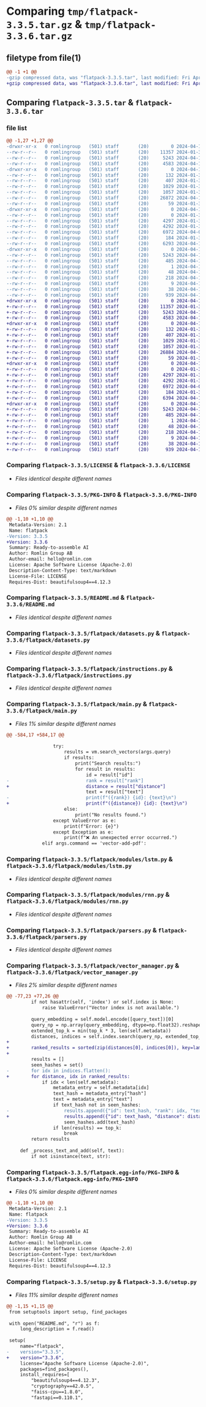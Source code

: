 # Comparing `tmp/flatpack-3.3.5.tar.gz` & `tmp/flatpack-3.3.6.tar.gz`

## filetype from file(1)

```diff
@@ -1 +1 @@
-gzip compressed data, was "flatpack-3.3.5.tar", last modified: Fri Apr 19 23:37:19 2024, max compression
+gzip compressed data, was "flatpack-3.3.6.tar", last modified: Fri Apr 19 23:45:37 2024, max compression
```

## Comparing `flatpack-3.3.5.tar` & `flatpack-3.3.6.tar`

### file list

```diff
@@ -1,27 +1,27 @@
-drwxr-xr-x   0 romlingroup   (501) staff       (20)        0 2024-04-19 23:37:19.330109 flatpack-3.3.5/
--rw-r--r--   0 romlingroup   (501) staff       (20)    11357 2024-01-31 06:56:56.000000 flatpack-3.3.5/LICENSE
--rw-r--r--   0 romlingroup   (501) staff       (20)     5243 2024-04-19 23:37:19.329825 flatpack-3.3.5/PKG-INFO
--rw-r--r--   0 romlingroup   (501) staff       (20)     4583 2024-04-19 13:23:47.000000 flatpack-3.3.5/README.md
-drwxr-xr-x   0 romlingroup   (501) staff       (20)        0 2024-04-19 23:37:19.327434 flatpack-3.3.5/flatpack/
--rw-r--r--   0 romlingroup   (501) staff       (20)      132 2024-01-31 06:56:56.000000 flatpack-3.3.5/flatpack/__init__.py
--rw-r--r--   0 romlingroup   (501) staff       (20)      407 2024-01-31 06:56:56.000000 flatpack-3.3.5/flatpack/config.py
--rw-r--r--   0 romlingroup   (501) staff       (20)     1029 2024-01-31 06:56:56.000000 flatpack-3.3.5/flatpack/datasets.py
--rw-r--r--   0 romlingroup   (501) staff       (20)     1057 2024-01-31 06:56:56.000000 flatpack-3.3.5/flatpack/instructions.py
--rw-r--r--   0 romlingroup   (501) staff       (20)    26872 2024-04-19 23:23:50.000000 flatpack-3.3.5/flatpack/main.py
--rw-r--r--   0 romlingroup   (501) staff       (20)       59 2024-01-31 06:56:56.000000 flatpack-3.3.5/flatpack/models.py
-drwxr-xr-x   0 romlingroup   (501) staff       (20)        0 2024-04-19 23:37:19.329002 flatpack-3.3.5/flatpack/modules/
--rw-r--r--   0 romlingroup   (501) staff       (20)        0 2024-01-31 06:56:56.000000 flatpack-3.3.5/flatpack/modules/__init__.py
--rw-r--r--   0 romlingroup   (501) staff       (20)     4297 2024-01-31 06:56:56.000000 flatpack-3.3.5/flatpack/modules/lstm.py
--rw-r--r--   0 romlingroup   (501) staff       (20)     4292 2024-01-31 06:56:56.000000 flatpack-3.3.5/flatpack/modules/rnn.py
--rw-r--r--   0 romlingroup   (501) staff       (20)     6972 2024-04-06 18:22:51.000000 flatpack-3.3.5/flatpack/parsers.py
--rw-r--r--   0 romlingroup   (501) staff       (20)      184 2024-01-31 06:56:56.000000 flatpack-3.3.5/flatpack/utils.py
--rw-r--r--   0 romlingroup   (501) staff       (20)     6293 2024-04-19 23:37:07.000000 flatpack-3.3.5/flatpack/vector_manager.py
-drwxr-xr-x   0 romlingroup   (501) staff       (20)        0 2024-04-19 23:37:19.329431 flatpack-3.3.5/flatpack.egg-info/
--rw-r--r--   0 romlingroup   (501) staff       (20)     5243 2024-04-19 23:37:19.000000 flatpack-3.3.5/flatpack.egg-info/PKG-INFO
--rw-r--r--   0 romlingroup   (501) staff       (20)      485 2024-04-19 23:37:19.000000 flatpack-3.3.5/flatpack.egg-info/SOURCES.txt
--rw-r--r--   0 romlingroup   (501) staff       (20)        1 2024-04-19 23:37:19.000000 flatpack-3.3.5/flatpack.egg-info/dependency_links.txt
--rw-r--r--   0 romlingroup   (501) staff       (20)       48 2024-04-19 23:37:19.000000 flatpack-3.3.5/flatpack.egg-info/entry_points.txt
--rw-r--r--   0 romlingroup   (501) staff       (20)      218 2024-04-19 23:37:19.000000 flatpack-3.3.5/flatpack.egg-info/requires.txt
--rw-r--r--   0 romlingroup   (501) staff       (20)        9 2024-04-19 23:37:19.000000 flatpack-3.3.5/flatpack.egg-info/top_level.txt
--rw-r--r--   0 romlingroup   (501) staff       (20)       38 2024-04-19 23:37:19.330173 flatpack-3.3.5/setup.cfg
--rw-r--r--   0 romlingroup   (501) staff       (20)      939 2024-04-19 23:37:12.000000 flatpack-3.3.5/setup.py
+drwxr-xr-x   0 romlingroup   (501) staff       (20)        0 2024-04-19 23:45:37.754659 flatpack-3.3.6/
+-rw-r--r--   0 romlingroup   (501) staff       (20)    11357 2024-01-31 06:56:56.000000 flatpack-3.3.6/LICENSE
+-rw-r--r--   0 romlingroup   (501) staff       (20)     5243 2024-04-19 23:45:37.754373 flatpack-3.3.6/PKG-INFO
+-rw-r--r--   0 romlingroup   (501) staff       (20)     4583 2024-04-19 13:23:47.000000 flatpack-3.3.6/README.md
+drwxr-xr-x   0 romlingroup   (501) staff       (20)        0 2024-04-19 23:45:37.751879 flatpack-3.3.6/flatpack/
+-rw-r--r--   0 romlingroup   (501) staff       (20)      132 2024-01-31 06:56:56.000000 flatpack-3.3.6/flatpack/__init__.py
+-rw-r--r--   0 romlingroup   (501) staff       (20)      407 2024-01-31 06:56:56.000000 flatpack-3.3.6/flatpack/config.py
+-rw-r--r--   0 romlingroup   (501) staff       (20)     1029 2024-01-31 06:56:56.000000 flatpack-3.3.6/flatpack/datasets.py
+-rw-r--r--   0 romlingroup   (501) staff       (20)     1057 2024-01-31 06:56:56.000000 flatpack-3.3.6/flatpack/instructions.py
+-rw-r--r--   0 romlingroup   (501) staff       (20)    26884 2024-04-19 23:45:08.000000 flatpack-3.3.6/flatpack/main.py
+-rw-r--r--   0 romlingroup   (501) staff       (20)       59 2024-01-31 06:56:56.000000 flatpack-3.3.6/flatpack/models.py
+drwxr-xr-x   0 romlingroup   (501) staff       (20)        0 2024-04-19 23:45:37.753600 flatpack-3.3.6/flatpack/modules/
+-rw-r--r--   0 romlingroup   (501) staff       (20)        0 2024-01-31 06:56:56.000000 flatpack-3.3.6/flatpack/modules/__init__.py
+-rw-r--r--   0 romlingroup   (501) staff       (20)     4297 2024-01-31 06:56:56.000000 flatpack-3.3.6/flatpack/modules/lstm.py
+-rw-r--r--   0 romlingroup   (501) staff       (20)     4292 2024-01-31 06:56:56.000000 flatpack-3.3.6/flatpack/modules/rnn.py
+-rw-r--r--   0 romlingroup   (501) staff       (20)     6972 2024-04-06 18:22:51.000000 flatpack-3.3.6/flatpack/parsers.py
+-rw-r--r--   0 romlingroup   (501) staff       (20)      184 2024-01-31 06:56:56.000000 flatpack-3.3.6/flatpack/utils.py
+-rw-r--r--   0 romlingroup   (501) staff       (20)     6394 2024-04-19 23:44:50.000000 flatpack-3.3.6/flatpack/vector_manager.py
+drwxr-xr-x   0 romlingroup   (501) staff       (20)        0 2024-04-19 23:45:37.754047 flatpack-3.3.6/flatpack.egg-info/
+-rw-r--r--   0 romlingroup   (501) staff       (20)     5243 2024-04-19 23:45:37.000000 flatpack-3.3.6/flatpack.egg-info/PKG-INFO
+-rw-r--r--   0 romlingroup   (501) staff       (20)      485 2024-04-19 23:45:37.000000 flatpack-3.3.6/flatpack.egg-info/SOURCES.txt
+-rw-r--r--   0 romlingroup   (501) staff       (20)        1 2024-04-19 23:45:37.000000 flatpack-3.3.6/flatpack.egg-info/dependency_links.txt
+-rw-r--r--   0 romlingroup   (501) staff       (20)       48 2024-04-19 23:45:37.000000 flatpack-3.3.6/flatpack.egg-info/entry_points.txt
+-rw-r--r--   0 romlingroup   (501) staff       (20)      218 2024-04-19 23:45:37.000000 flatpack-3.3.6/flatpack.egg-info/requires.txt
+-rw-r--r--   0 romlingroup   (501) staff       (20)        9 2024-04-19 23:45:37.000000 flatpack-3.3.6/flatpack.egg-info/top_level.txt
+-rw-r--r--   0 romlingroup   (501) staff       (20)       38 2024-04-19 23:45:37.754733 flatpack-3.3.6/setup.cfg
+-rw-r--r--   0 romlingroup   (501) staff       (20)      939 2024-04-19 23:45:29.000000 flatpack-3.3.6/setup.py
```

### Comparing `flatpack-3.3.5/LICENSE` & `flatpack-3.3.6/LICENSE`

 * *Files identical despite different names*

### Comparing `flatpack-3.3.5/PKG-INFO` & `flatpack-3.3.6/PKG-INFO`

 * *Files 0% similar despite different names*

```diff
@@ -1,10 +1,10 @@
 Metadata-Version: 2.1
 Name: flatpack
-Version: 3.3.5
+Version: 3.3.6
 Summary: Ready-to-assemble AI
 Author: Romlin Group AB
 Author-email: hello@romlin.com
 License: Apache Software License (Apache-2.0)
 Description-Content-Type: text/markdown
 License-File: LICENSE
 Requires-Dist: beautifulsoup4==4.12.3
```

### Comparing `flatpack-3.3.5/README.md` & `flatpack-3.3.6/README.md`

 * *Files identical despite different names*

### Comparing `flatpack-3.3.5/flatpack/datasets.py` & `flatpack-3.3.6/flatpack/datasets.py`

 * *Files identical despite different names*

### Comparing `flatpack-3.3.5/flatpack/instructions.py` & `flatpack-3.3.6/flatpack/instructions.py`

 * *Files identical despite different names*

### Comparing `flatpack-3.3.5/flatpack/main.py` & `flatpack-3.3.6/flatpack/main.py`

 * *Files 1% similar despite different names*

```diff
@@ -584,17 +584,17 @@
 
                 try:
                     results = vm.search_vectors(args.query)
                     if results:
                         print("Search results:")
                         for result in results:
                             id = result["id"]
-                            rank = result["rank"]
+                            distance = result["distance"]
                             text = result["text"]
-                            print(f"({rank}) {id}: {text}\n")
+                            print(f"({distance}) {id}: {text}\n")
                     else:
                         print("No results found.")
                 except ValueError as e:
                     print(f"Error: {e}")
                 except Exception as e:
                     print(f"❌ An unexpected error occurred.")
             elif args.command == 'vector-add-pdf':
```

### Comparing `flatpack-3.3.5/flatpack/modules/lstm.py` & `flatpack-3.3.6/flatpack/modules/lstm.py`

 * *Files identical despite different names*

### Comparing `flatpack-3.3.5/flatpack/modules/rnn.py` & `flatpack-3.3.6/flatpack/modules/rnn.py`

 * *Files identical despite different names*

### Comparing `flatpack-3.3.5/flatpack/parsers.py` & `flatpack-3.3.6/flatpack/parsers.py`

 * *Files identical despite different names*

### Comparing `flatpack-3.3.5/flatpack/vector_manager.py` & `flatpack-3.3.6/flatpack/vector_manager.py`

 * *Files 2% similar despite different names*

```diff
@@ -77,23 +77,26 @@
         if not hasattr(self, 'index') or self.index is None:
             raise ValueError("Vector index is not available.")
 
         query_embedding = self.model.encode([query_text])[0]
         query_np = np.array(query_embedding, dtype=np.float32).reshape(1, -1)
         extended_top_k = min(top_k * 3, len(self.metadata))
         distances, indices = self.index.search(query_np, extended_top_k)
+
+        ranked_results = sorted(zip(distances[0], indices[0]), key=lambda x: x[0])
+
         results = []
         seen_hashes = set()
-        for idx in indices.flatten():
+        for distance, idx in ranked_results:
             if idx < len(self.metadata):
                 metadata_entry = self.metadata[idx]
                 text_hash = metadata_entry["hash"]
                 text = metadata_entry["text"]
                 if text_hash not in seen_hashes:
-                    results.append({"id": text_hash, "rank": idx, "text": text})
+                    results.append({"id": text_hash, "distance": distance, "text": text})
                     seen_hashes.add(text_hash)
                 if len(results) == top_k:
                     break
         return results
 
     def _process_text_and_add(self, text):
         if not isinstance(text, str):
```

### Comparing `flatpack-3.3.5/flatpack.egg-info/PKG-INFO` & `flatpack-3.3.6/flatpack.egg-info/PKG-INFO`

 * *Files 0% similar despite different names*

```diff
@@ -1,10 +1,10 @@
 Metadata-Version: 2.1
 Name: flatpack
-Version: 3.3.5
+Version: 3.3.6
 Summary: Ready-to-assemble AI
 Author: Romlin Group AB
 Author-email: hello@romlin.com
 License: Apache Software License (Apache-2.0)
 Description-Content-Type: text/markdown
 License-File: LICENSE
 Requires-Dist: beautifulsoup4==4.12.3
```

### Comparing `flatpack-3.3.5/setup.py` & `flatpack-3.3.6/setup.py`

 * *Files 11% similar despite different names*

```diff
@@ -1,15 +1,15 @@
 from setuptools import setup, find_packages
 
 with open("README.md", "r") as f:
     long_description = f.read()
 
 setup(
     name="flatpack",
-    version="3.3.5",
+    version="3.3.6",
     license="Apache Software License (Apache-2.0)",
     packages=find_packages(),
     install_requires=[
         "beautifulsoup4==4.12.3",
         "cryptography==42.0.5",
         "faiss-cpu==1.8.0",
         "fastapi==0.110.1",
```

